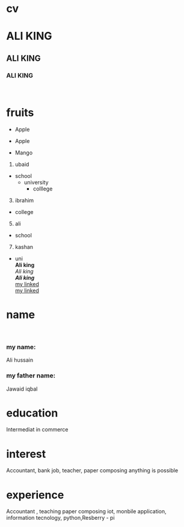 # cv
# ALI KING
## ALI KING
### ALI KING

<br>
 
# fruits 
+ Apple
- Apple
+ Mango
1. ubaid
  + school
    + university
      + colllege  
3. ibrahim 
 + college 
5. ali
 + school
7. kashan
 + uni </br>
**Ali king** </br>
*Ali king* </br>
***Ali king***  </br>
[my linked](https://youtube.com/channel/UC2DYveYhTkGZI2lwqAYrVhw) </br>
[my linked](https://tse2.mm.bing.net/th?id=OIP.Y2U33GE7LdQ4mTz2Vhd2RwHaFj&pid=Api&P=0)

# **name**
</br>

### my name:
Ali hussain 
</br>

### my father name:
Jawaid iqbal 
</br>

# **education**
Intermediat in commerce 
</br>

# **interest** 
Accountant, bank job, teacher, paper composing anything is possible 
</br>

# **experience** 
Accountant , teaching paper composing iot, monbile application, information tecnology, python,Resberry - pi 
</br>
